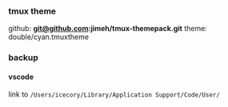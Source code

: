 ### tmux theme

github: **git@github.com:jimeh/tmux-themepack.git**
theme: double/cyan.tmuxtheme



### backup

#### vscode
link to `/Users/icecory/Library/Application Support/Code/User/`

